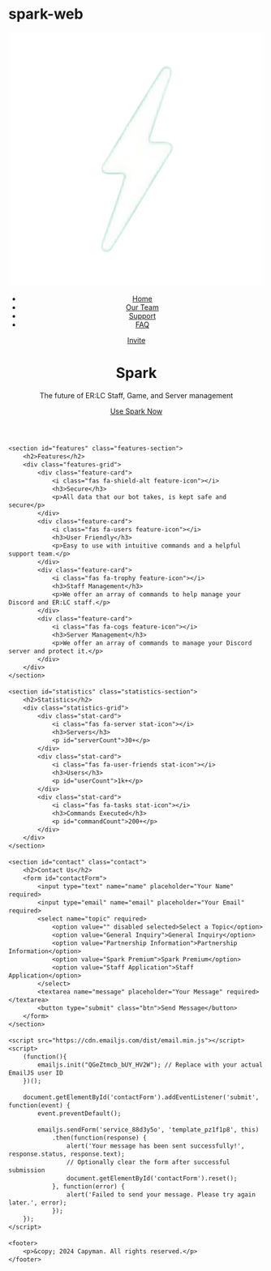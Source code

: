 # spark-web
<!DOCTYPE html>
<html lang="en">
<head>
    <meta charset="UTF-8">
    <meta name="viewport" content="width=device-width, initial-scale=1.0">
    <title>Spark - Home</title>
    <link rel="stylesheet" href="styles.css">
    <link rel="stylesheet" href="https://cdnjs.cloudflare.com/ajax/libs/font-awesome/6.0.0-beta3/css/all.min.css">
</head>
<body>
    <header>
        <nav>
            <img src="Spark-Logo.png" alt="Spark Logo" class="logo">
            <ul>
                <li><a href="home.html">Home</a></li>
                <li><a href="our-team.html">Our Team</a></li>
                <li><a href="https://discord.gg/rjcDryDSuP">Support</a></li>
                <li><a href="faq.html">FAQ</a></li>
            </ul>
            <a href="https://discord.com/oauth2/authorize?client_id=1156019927577276456" class="btn invite-btn">Invite</a>
        </nav>
        <div class="hero">
            <h1>Spark</h1>
            <p>The future of ER:LC Staff, Game, and Server management</p>
            <a href="https://discord.com/oauth2/authorize?client_id=1156019927577276456" class="btn">Use Spark Now</a>
        </div>
    </header>

    <section id="features" class="features-section">
        <h2>Features</h2>
        <div class="features-grid">
            <div class="feature-card">
                <i class="fas fa-shield-alt feature-icon"></i>
                <h3>Secure</h3>
                <p>All data that our bot takes, is kept safe and secure</p>
            </div>
            <div class="feature-card">
                <i class="fas fa-users feature-icon"></i>
                <h3>User Friendly</h3>
                <p>Easy to use with intuitive commands and a helpful support team.</p>
            </div>
            <div class="feature-card">
                <i class="fas fa-trophy feature-icon"></i>
                <h3>Staff Management</h3>
                <p>We offer an array of commands to help manage your Discord and ER:LC staff.</p>
            </div>
            <div class="feature-card">
                <i class="fas fa-cogs feature-icon"></i>
                <h3>Server Management</h3>
                <p>We offer an array of commands to manage your Discord server and protect it.</p>
            </div>
        </div>
    </section>

    <section id="statistics" class="statistics-section">
        <h2>Statistics</h2>
        <div class="statistics-grid">
            <div class="stat-card">
                <i class="fas fa-server stat-icon"></i>
                <h3>Servers</h3>
                <p id="serverCount">30+</p>
            </div>
            <div class="stat-card">
                <i class="fas fa-user-friends stat-icon"></i>
                <h3>Users</h3>
                <p id="userCount">1k+</p>
            </div>
            <div class="stat-card">
                <i class="fas fa-tasks stat-icon"></i>
                <h3>Commands Executed</h3>
                <p id="commandCount">200+</p>
            </div>
        </div>
    </section>

    <section id="contact" class="contact">
        <h2>Contact Us</h2>
        <form id="contactForm">
            <input type="text" name="name" placeholder="Your Name" required>
            <input type="email" name="email" placeholder="Your Email" required>
            <select name="topic" required>
                <option value="" disabled selected>Select a Topic</option>
                <option value="General Inquiry">General Inquiry</option>
                <option value="Partnership Information">Partnership Information</option>
                <option value="Spark Premium">Spark Premium</option>
                <option value="Staff Application">Staff Application</option>
            </select>
            <textarea name="message" placeholder="Your Message" required></textarea>
            <button type="submit" class="btn">Send Message</button>
        </form>
    </section>

    <script src="https://cdn.emailjs.com/dist/email.min.js"></script>
    <script>
        (function(){
            emailjs.init("QGeZtmcb_bUY_HV2W"); // Replace with your actual EmailJS user ID
        })();

        document.getElementById('contactForm').addEventListener('submit', function(event) {
            event.preventDefault();

            emailjs.sendForm('service_88d3y5o', 'template_pz1f1p8', this)
                .then(function(response) {
                    alert('Your message has been sent successfully!', response.status, response.text);
                    // Optionally clear the form after successful submission
                    document.getElementById('contactForm').reset();
                }, function(error) {
                    alert('Failed to send your message. Please try again later.', error);
                });
        });
    </script>

    <footer>
        <p>&copy; 2024 Capyman. All rights reserved.</p>
    </footer>
</body>
</html>
